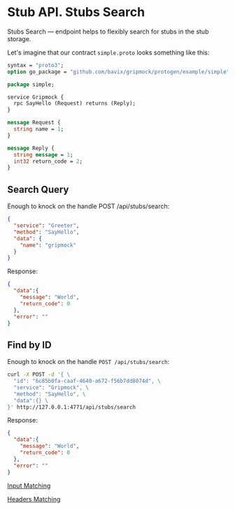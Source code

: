 # Stub API. Stubs Search

Stubs Search — endpoint helps to flexibly search for stubs in the stub storage.

Let's imagine that our contract `simple.proto` looks something like this:
```proto
syntax = "proto3";
option go_package = "github.com/bavix/gripmock/protogen/example/simple";

package simple;

service Gripmock {
  rpc SayHello (Request) returns (Reply);
}

message Request {
  string name = 1;
}

message Reply {
  string message = 1;
  int32 return_code = 2;
}
```

## Search Query

Enough to knock on the handle POST /api/stubs/search:

```json
{
  "service": "Greeter",
  "method": "SayHello",
  "data": {
    "name": "gripmock"
  }
}
```

Response:
```json
{
  "data":{
    "message": "World",
    "return_code": 0
  },
  "error": ""
}
```

## Find by ID

Enough to knock on the handle `POST /api/stubs/search`:
```bash
curl -X POST -d '{ \
  "id": "6c85b0fa-caaf-4640-a672-f56b7dd8074d", \
  "service": "Gripmock", \
  "method": "SayHello", \
  "data":{} \
}' http://127.0.0.1:4771/api/stubs/search
```

Response:
```json
{
  "data":{
    "message": "World",
    "return_code": 0
  },
  "error": ""
}
```

[Input Matching](../../../../docs_old/matching-rule-input.md ':include')

[Headers Matching](../../../../docs_old/matching-rule-headers.md ':include')

